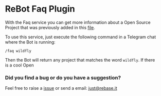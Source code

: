 # ReBot Faq Plugin

With the Faq service you can get more information about a Open Source Project that was previously added in this
[file](https://github.com/rebase-it/rebot/blob/master/rebot-plugins/rebot-faq-plugin/src/main/resources/META-INF/faq-properties.json).

To use this service, just execute the following command in a Telegram chat where the Bot is running:

```
/faq wildfly
```

Then the Bot will return any project that matches the word `wildfly`.
If there is a cool Open

### Did you find a bug or do you have a suggestion?
Feel free to raise a [issue](https://github.com/rebase-it/rebot/issues/new) or send a email: just@rebase.it